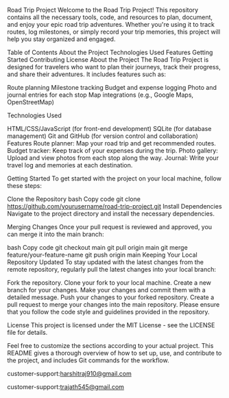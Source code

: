 Road Trip Project
Welcome to the Road Trip Project! This repository contains all the necessary tools, code, and resources to plan, document, and enjoy your epic road trip adventures. Whether you're using it to track routes, log milestones, or simply record your trip memories, this project will help you stay organized and engaged.

Table of Contents
About the Project
Technologies Used
Features
Getting Started
Contributing
License
About the Project
The Road Trip Project is designed for travelers who want to plan their journeys, track their progress, and share their adventures. It includes features such as:

Route planning
Milestone tracking
Budget and expense logging
Photo and journal entries for each stop
Map integrations (e.g., Google Maps, OpenStreetMap)


Technologies Used

HTML/CSS/JavaScript (for front-end development)
SQLite (for database management)
Git and GitHub (for version control and collaboration)
Features
Route planner: Map your road trip and get recommended routes.
Budget tracker: Keep track of your expenses during the trip.
Photo gallery: Upload and view photos from each stop along the way.
Journal: Write your travel log and memories at each destination.


Getting Started
To get started with the project on your local machine, follow these steps:

Clone the Repository
bash
Copy code
git clone https://github.com/yourusername/road-trip-project.git
Install Dependencies
Navigate to the project directory and install the necessary dependencies.




Merging Changes
Once your pull request is reviewed and approved, you can merge it into the main branch:

bash
Copy code
git checkout main
git pull origin main
git merge feature/your-feature-name
git push origin main
Keeping Your Local Repository Updated
To stay updated with the latest changes from the remote repository, regularly pull the latest changes into your local branch:




Fork the repository.
Clone your fork to your local machine.
Create a new branch for your changes.
Make your changes and commit them with a detailed message.
Push your changes to your forked repository.
Create a pull request to merge your changes into the main repository.
Please ensure that you follow the code style and guidelines provided in the repository.

License
This project is licensed under the MIT License - see the LICENSE file for details.

Feel free to customize the sections according to your actual project. This README gives a thorough overview of how to set up, use, and contribute to the project, and includes Git commands for the workflow.

customer-support:harshitraj910@gmail.com

customer-support:trajath545@gmail.com
